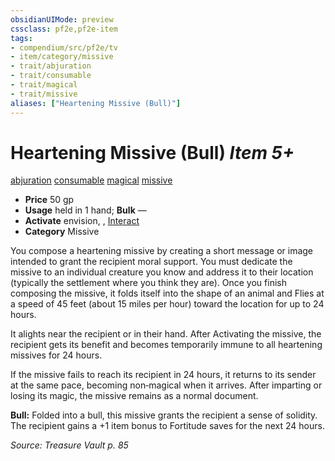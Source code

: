 ```yaml
---
obsidianUIMode: preview
cssclass: pf2e,pf2e-item
tags:
- compendium/src/pf2e/tv
- item/category/missive
- trait/abjuration
- trait/consumable
- trait/magical
- trait/missive
aliases: ["Heartening Missive (Bull)"]
---
```

# Heartening Missive (Bull) *Item 5+*  
[abjuration](rules/traits/abjuration.md "Abjuration School Trait")  [consumable](rules/traits/consumable.md "Consumable Item Trait")  [magical](rules/traits/magical.md "Magical Item Trait")  [missive](rules/traits/missive-tv.md "Missive Item Trait")  

- **Price** 50 gp  
- **Usage** held in 1 hand; **Bulk** —
- **Activate** envision, , [Interact](rules/actions/interact.md)
- **Category** Missive

You compose a heartening missive by creating a short message or image intended to grant the recipient moral support. You must dedicate the missive to an individual creature you know and address it to their location (typically the settlement where you think they are). Once you finish composing the missive, it folds itself into the shape of an animal and Flies at a speed of 45 feet (about 15 miles per hour) toward the location for up to 24 hours.

It alights near the recipient or in their hand. After Activating the missive, the recipient gets its benefit and becomes temporarily immune to all heartening missives for 24 hours.

If the missive fails to reach its recipient in 24 hours, it returns to its sender at the same pace, becoming non‑magical when it arrives. After imparting or losing its magic, the missive remains as a normal document.

**Bull:** Folded into a bull, this missive grants the recipient a sense of solidity. The recipient gains a +1 item bonus to Fortitude saves for the next 24 hours.

*Source: Treasure Vault p. 85*
